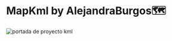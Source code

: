# MapKml by AlejandraBurgos🗺️




![portada de proyecto kml](https://github.com/user-attachments/assets/8f3becc8-065d-42c0-9ff9-ff33adad21de)
